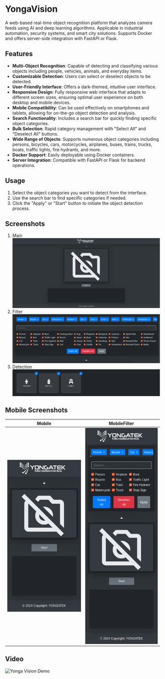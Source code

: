 # YongaVision

A web-based real-time object recognition platform that analyzes camera feeds using AI and deep learning algorithms. Applicable in industrial automation, security systems, and smart city solutions. Supports Docker and offers server-side integration with FastAPI or Flask.

## Features

- **Multi-Object Recognition**: Capable of detecting and classifying various objects including people, vehicles, animals, and everyday items.
- **Customizable Detection**: Users can select or deselect objects to be detected.
- **User-Friendly Interface**: Offers a dark-themed, intuitive user interface.
- **Responsive Design**: Fully responsive web interface that adapts to different screen sizes, ensuring optimal user experience on both desktop and mobile devices.
- **Mobile Compatibility**: Can be used effectively on smartphones and tablets, allowing for on-the-go object detection and analysis.
- **Search Functionality**: Includes a search bar for quickly finding specific object categories.
- **Bulk Selection**: Rapid category management with "Select All" and "Deselect All" buttons.
- **Wide Range of Objects**: Supports numerous object categories including persons, bicycles, cars, motorcycles, airplanes, buses, trains, trucks, boats, traffic lights, fire hydrants, and more.
- **Docker Support**: Easily deployable using Docker containers.
- **Server Integration**: Compatible with FastAPI or Flask for backend operations.

## Usage

1. Select the object categories you want to detect from the interface.
2. Use the search bar to find specific categories if needed.
3. Click the "Apply" or "Start" button to initiate the object detection process.

## Screenshots
1. Main
![YongaVision](https://github.com/furkankarli/yonga-vision/blob/main/YongaVision3.png)
2. Filter
![Filter](https://github.com/furkankarli/yonga-vision/blob/main/YongaVision5.png)
3. Detection
![Detection](https://github.com/furkankarli/yonga-vision/blob/main/YongaVision4.png)

## Mobile Screenshots
| Mobile | MobileFilter |
|--------|--------------|
| ![Mobile](https://github.com/furkankarli/yonga-vision/blob/main/YongaVision2.png) | ![MobileFilter](https://github.com/furkankarli/yonga-vision/blob/main/YongaVision1.png) |

## Video
![Yonga Vision Demo](https://i.giphy.com/media/v1.Y2lkPTc5MGI3NjExcGQ4cDM5OGF0eHp3MHFxYTh1d3IxZ2dseTF4d2Y4aG9vcnM4OGw1NyZlcD12MV9pbnRlcm5hbF9naWZfYnlfaWQmY3Q9Zw/JcTQp0duS9xheI086D/giphy.gif)

